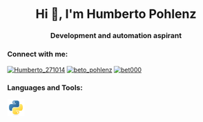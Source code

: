 <h1 align="center">Hi 👋, I'm Humberto Pohlenz</h1>
<h3 align="center">Development and automation aspirant</h3>

<h3 align="left">Connect with me:</h3>
<p align="left">
<a href="https://twitter.com/Humberto_271014" target="blank"><img align="center" src="https://raw.githubusercontent.com/rahuldkjain/github-profile-readme-generator/master/src/images/icons/Social/twitter.svg" alt="Humberto_271014" height="30" width="40" /></a>
<a href="https://instagram.com/beto_pohlenz" target="blank"><img align="center" src="https://raw.githubusercontent.com/rahuldkjain/github-profile-readme-generator/master/src/images/icons/Social/instagram.svg" alt="beto_pohlenz" height="30" width="40" /></a>
<a href="https://discord.gg/bet000" target="blank"><img align="center" src="https://raw.githubusercontent.com/rahuldkjain/github-profile-readme-generator/master/src/images/icons/Social/discord.svg" alt="bet000" height="30" width="40" /></a>
</p>

<h3 align="left">Languages and Tools:</h3>
<p align="left"> <a href="https://www.python.org" target="_blank" rel="noreferrer"> <img src="https://raw.githubusercontent.com/devicons/devicon/master/icons/python/python-original.svg" alt="python" width="40" height="40"/> </a> </p>
